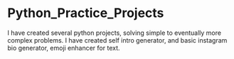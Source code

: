 # Python_Practice_Projects
I have created several python projects, solving simple to eventually more complex problems. I have created 
self intro generator, and basic instagram bio generator, emoji enhancer for text.
